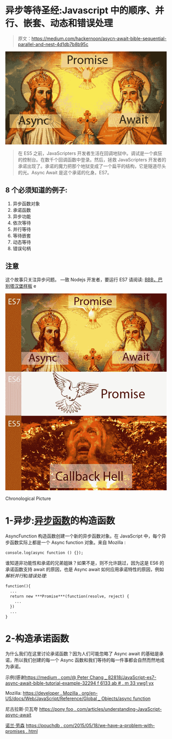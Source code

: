 # 异步等待圣经:Javascript 中的顺序、并行、嵌套、动态和错误处理

> 原文：<https://medium.com/hackernoon/asycn-await-bible-sequential-parallel-and-nest-4d1db7b8b95c>

![](img/0888f18994134699ca8d258dfd69cb00.png)

> 在 ES5 之前，JavaScripters 开发者生活在回调地狱中。调试是一个疯狂的控制台。在数千个回调函数中登录。然后，拯救 JavaScripters 开发者的承诺出现了。承诺的魔力把那个地狱变成了一个扁平的结构，它是隧道尽头的光。Async Await 是这个承诺的化身。ES7。

## 8 个必须知道的例子:

1.  异步函数对象
2.  承诺函数
3.  异步功能
4.  依次等待
5.  并行等待
6.  等待嵌套
7.  动态等待
8.  错误句柄

## 注意

这个故事只关注异步问题。
—致 Nodejs 开发者，要运行 ES7 请阅读: [BBB，巴别塔汉堡样板](https://hackernoon.com/nodejs-bbb-babel-burger-boilerplate-b74107eff049#.5x9fvu8ji) e

![](img/0a7feb941fb5687e033aef9e8203e04b.png)

Chronological Picture

# 1-异步:[异步函数](https://developer.mozilla.org/en-US/docs/Web/JavaScript/Reference/Global_Objects/AsyncFunction)的构造函数

AsyncFunction 构造函数创建一个新的异步函数对象。在 JavaScript 中，每个异步函数实际上都是一个 Async function 对象。来自 Mozilla :

```
console.log(async function () {});
```

谁知道非功能性和承诺的兄弟姐妹？如果不是，则不允许跳过，因为这是 ES6 的承诺函数支持 await 的原因，也是 Async await 如何应用承诺特性的原因，例如*解析并行*和*错误处理*:

```
function(){
  ...
  return new ***Promise***(function(resolve, reject) {
    ...
  })
  ...
}
```

# 2-构造承诺函数

为什么我们在这里讨论承诺函数？因为人们可能忽略了 Async await 的基础是承诺，所以我们创建的每一个 Async 函数和我们等待的每一件事都会自然而然地成为承诺。

示例(感谢[https://medium . com/@ Peter Chang _ 82818/JavaScript-es7-async-await-bible-tutorial-example-32294 f 6133 ab # . m 33 vwg1 yx](https://medium.com/u/423e5feec011#.m33vwg1yx)

Mozilla:
[https://developer . Mozilla . org/en-US/docs/Web/JavaScript/Reference/Global _ Objects/async function](https://developer.mozilla.org/en-US/docs/Web/JavaScript/Reference/Global_Objects/AsyncFunction)

尼古拉斯·贝瓦夸
[https://pony foo . com/articles/understanding-JavaScript-async-await](https://ponyfoo.com/articles/understanding-javascript-async-await)

[诺兰·劳森](https://twitter.com/nolanlawson)
[https://pouchdb . com/2015/05/18/we-have-a-problem-with-promises . html](https://pouchdb.com/2015/05/18/we-have-a-problem-with-promises.html)